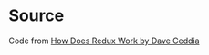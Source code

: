 # Source

Code from [How Does Redux Work by Dave Ceddia](https://daveceddia.com/how-does-redux-work/)
